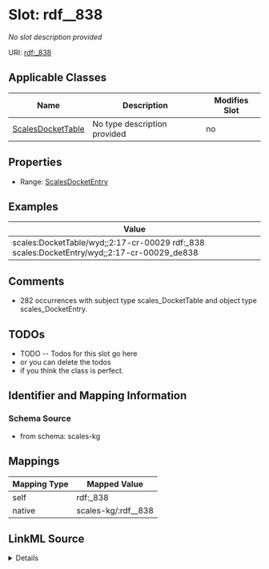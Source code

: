 

# Slot: rdf__838


_No slot description provided_





URI: [rdf:_838](http://www.w3.org/1999/02/22-rdf-syntax-ns#_838)



<!-- no inheritance hierarchy -->





## Applicable Classes

| Name | Description | Modifies Slot |
| --- | --- | --- |
| [ScalesDocketTable](../classes/ScalesDocketTable.md) | No type description provided |  no  |







## Properties

* Range: [ScalesDocketEntry](../classes/ScalesDocketEntry.md)






## Examples

| Value |
| --- |
| scales:DocketTable/wyd;;2:17-cr-00029 rdf:_838 scales:DocketEntry/wyd;;2:17-cr-00029_de838 |

## Comments

* 282 occurrences with subject type scales_DocketTable and object type scales_DocketEntry.

## TODOs

* TODO -- Todos for this slot go here
* or you can delete the todos
* if you think the class is perfect.

## Identifier and Mapping Information







### Schema Source


* from schema: scales-kg




## Mappings

| Mapping Type | Mapped Value |
| ---  | ---  |
| self | rdf:_838 |
| native | scales-kg/:rdf__838 |




## LinkML Source

<details>
```yaml
name: rdf__838
description: No slot description provided
todos:
- TODO -- Todos for this slot go here
- or you can delete the todos
- if you think the class is perfect.
comments:
- 282 occurrences with subject type scales_DocketTable and object type scales_DocketEntry.
examples:
- value: scales:DocketTable/wyd;;2:17-cr-00029 rdf:_838 scales:DocketEntry/wyd;;2:17-cr-00029_de838
from_schema: scales-kg
rank: 1000
slot_uri: rdf:_838
alias: rdf__838
domain_of:
- scales_DocketTable
range: scales_DocketEntry

```
</details>